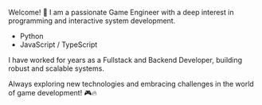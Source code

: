 Welcome! 👋
I am a passionate Game Engineer with a deep interest in programming and interactive system development.

 - Python
 - JavaScript / TypeScript

I have worked for years as a Fullstack and Backend Developer, building robust and scalable systems.

Always exploring new technologies and embracing challenges in the world of game development! 🎮🔥
